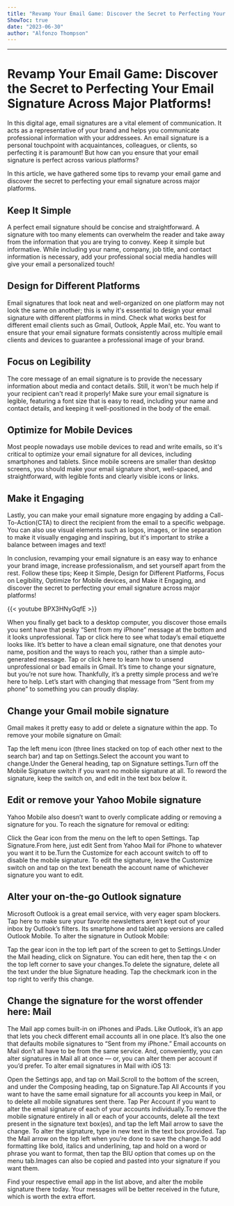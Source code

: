 ```yaml
---
title: "Revamp Your Email Game: Discover the Secret to Perfecting Your Email Signature Across Major Platforms!"
ShowToc: true 
date: "2023-06-30"
author: "Alfonzo Thompson"
---
```

*****
# Revamp Your Email Game: Discover the Secret to Perfecting Your Email Signature Across Major Platforms!

In this digital age, email signatures are a vital element of communication. It acts as a representative of your brand and helps you communicate professional information with your addressees. An email signature is a personal touchpoint with acquaintances, colleagues, or clients, so perfecting it is paramount! But how can you ensure that your email signature is perfect across various platforms?

In this article, we have gathered some tips to revamp your email game and discover the secret to perfecting your email signature across major platforms.

## Keep It Simple

A perfect email signature should be concise and straightforward. A signature with too many elements can overwhelm the reader and take away from the information that you are trying to convey. Keep it simple but informative. While including your name, company, job title, and contact information is necessary, add your professional social media handles will give your email a personalized touch!

## Design for Different Platforms

Email signatures that look neat and well-organized on one platform may not look the same on another; this is why it's essential to design your email signature with different platforms in mind. Check what works best for different email clients such as Gmail, Outlook, Apple Mail, etc. You want to ensure that your email signature formats consistently across multiple email clients and devices to guarantee a professional image of your brand.

## Focus on Legibility

The core message of an email signature is to provide the necessary information about media and contact details. Still, it won't be much help if your recipient can't read it properly! Make sure your email signature is legible, featuring a font size that is easy to read, including your name and contact details, and keeping it well-positioned in the body of the email.

## Optimize for Mobile Devices

Most people nowadays use mobile devices to read and write emails, so it's critical to optimize your email signature for all devices, including smartphones and tablets. Since mobile screens are smaller than desktop screens, you should make your email signature short, well-spaced, and straightforward, with legible fonts and clearly visible icons or links.

## Make it Engaging 

Lastly, you can make your email signature more engaging by adding a Call-To-Action(CTA) to direct the recipient from the email to a specific webpage. You can also use visual elements such as logos, images, or line separation to make it visually engaging and inspiring, but it's important to strike a balance between images and text!

In conclusion, revamping your email signature is an easy way to enhance your brand image, increase professionalism, and set yourself apart from the rest. Follow these tips; Keep it Simple, Design for Different Platforms, Focus on Legibility, Optimize for Mobile devices, and Make it Engaging, and discover the secret to perfecting your email signature across major platforms!

{{< youtube BPX3HNyGqfE >}} 



When you finally get back to a desktop computer, you discover those emails you sent have that pesky “Sent from my iPhone” message at the bottom and it looks unprofessional. Tap or click here to see what today’s email etiquette looks like.
It’s better to have a clean email signature, one that denotes your name, position and the ways to reach you, rather than a simple auto-generated message. Tap or click here to learn how to unsend unprofessional or bad emails in Gmail.
It’s time to change your signature, but you’re not sure how. Thankfully, it’s a pretty simple process and we’re here to help. Let’s start with changing that message from “Sent from my phone” to something you can proudly display.

 
## Change your Gmail mobile signature


Gmail makes it pretty easy to add or delete a signature within the app. To remove your mobile signature on Gmail: 

 
Tap the left menu icon (three lines stacked on top of each other next to the search bar) and tap on Settings.Select the account you want to change.Under the General heading, tap on Signature settings.Turn off the Mobile Signature switch if you want no mobile signature at all. To reword the signature, keep the switch on, and edit in the text box below it.
 
## Edit or remove your Yahoo Mobile signature


Yahoo Mobile also doesn’t want to overly complicate adding or removing a signature for you. To reach the signature for removal or editing:  

 
Click the Gear icon from the menu on the left to open Settings. Tap Signature.From here, just edit Sent from Yahoo Mail for iPhone to whatever you want it to be.Turn the Customize for each account switch to off to disable the mobile signature. To edit the signature, leave the Customize switch on and tap on the text beneath the account name of whichever signature you want to edit. 
 
## Alter your on-the-go Outlook signature


Microsoft Outlook is a great email service, with very eager spam blockers. Tap here to make sure your favorite newsletters aren’t kept out of your inbox by Outlook’s filters. Its smartphone and tablet app versions are called Outlook Mobile. 
To alter the signature in Outlook Mobile: 

 
Tap the gear icon in the top left part of the screen to get to Settings.Under the Mail heading, click on Signature. You can edit here, then tap the < on the top left corner to save your changes.To delete the signature, delete all the text under the blue Signature heading. Tap the checkmark icon in the top right to verify this change.
 
## Change the signature for the worst offender here: Mail


The Mail app comes built-in on iPhones and iPads. Like Outlook, it’s an app that lets you check different email accounts all in one place. It’s also the one that defaults mobile signatures to “Sent from my iPhone.”
Email accounts on Mail don’t all have to be from the same service. And, conveniently, you can alter signatures in Mail all at once — or, you can alter them per account if you’d prefer. To alter email signatures in Mail with iOS 13: 

 
Open the Settings app, and tap on Mail.Scroll to the bottom of the screen, and under the Composing heading, tap on Signature.Tap All Accounts if you want to have the same email signature for all accounts you keep in Mail, or to delete all mobile signatures sent there. Tap Per Account if you want to alter the email signature of each of your accounts individually.To remove the mobile signature entirely in all or each of your accounts, delete all the text present in the signature text box(es), and tap the left Mail arrow to save the change. To alter the signature, type in new text in the text box provided. Tap the Mail arrow on the top left when you’re done to save the change.To add formatting like bold, italics and underlining, tap and hold on a word or phrase you want to format, then tap the BIU option that comes up on the menu tab.Images can also be copied and pasted into your signature if you want them.


Find your respective email app in the list above, and alter the mobile signature there today. Your messages will be better received in the future, which is worth the extra effort.





